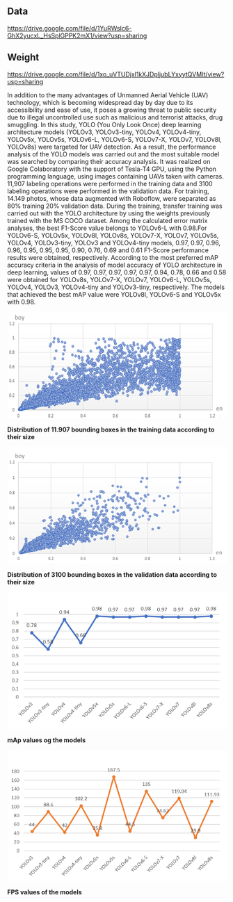 ## Data
https://drive.google.com/file/d/1YuRWsIc6-GhX2yucxL_HsSplGPPK2mX1/view?usp=sharing

## Weight
https://drive.google.com/file/d/1xo_uVTUDjxl1kXJDpljubLYxyytQVMIt/view?usp=sharing

In addition to the many advantages of Unmanned Aerial Vehicle (UAV) technology, which is becoming widespread day by day due to its accessibility and ease of use, it poses a growing threat to public security due to illegal uncontrolled use such as malicious and terrorist attacks, drug smuggling. In this study, YOLO (You Only Look Once) deep learning architecture models (YOLOv3, YOLOv3-tiny, YOLOv4, YOLOv4-tiny, YOLOv5x, YOLOv5s, YOLOv6-L, YOLOv6-S, YOLOv7-X, YOLOv7, YOLOv8l, YOLOv8s) were targeted for UAV detection. As a result, the performance analysis of the YOLO models was carried out and the most suitable model was searched by comparing their accuracy analysis. It was realized on Google Colaboratory with the support of Tesla-T4 GPU, using the Python programming language, using images containing UAVs taken with cameras. 11,907 labeling operations were performed in the training data and 3100 labeling operations were performed in the validation data. For training, 14.149 photos, whose data augmented with Roboflow, were separated as 80% training 20% validation data. During the training, transfer training was carried out with the YOLO architecture by using the weights previously trained with the MS COCO dataset. Among the calculated error matrix analyses, the best F1-Score value belongs to YOLOv6-L with 0.98.For YOLOv6-S, YOLOv5x, YOLOv8l, YOLOv8s, YOLOv7-X, YOLOv7, YOLOv5s, YOLOv4, YOLOv3-tiny, YOLOv3 and YOLOv4-tiny models, 0.97, 0.97, 0.96, 0.96, 0.95, 0.95, 0.95, 0.90, 0.76, 0.69 and 0.61 F1-Score performance results were obtained, respectively. According to the most preferred mAP accuracy criteria in the analysis of model accuracy of YOLO architecture in deep learning, values of 0.97, 0.97, 0.97, 0.97, 0.97, 0.94, 0.78, 0.66 and 0.58 were obtained for YOLOv8s, YOLOv7-X, YOLOv7, YOLOv6-L, YOLOv5s, YOLOv4, YOLOv3, YOLOv4-tiny and YOLOv3-tiny, respectively. The models that achieved the best mAP value were YOLOv8l, YOLOv6-S and YOLOv5x with 0.98.

![Image](https://github.com/emineeminesahin/DroneDetectionWithYOLO/blob/main/images/Training%20data.png)

**Distribution of 11.907 bounding boxes in the training data according to their size** 

![Image](https://github.com/emineeminesahin/DroneDetectionWithYOLO/blob/main/images/validation%20data.png)

**Distribution of 3100 bounding boxes in the validation data according to their size**

![Image](https://github.com/emineeminesahin/DroneDetectionWithYOLO/blob/main/images/mAp.png)

**mAp values og the models**

![Image](https://github.com/emineeminesahin/DroneDetectionWithYOLO/blob/main/images/f1-score.png)

**FPS values of the models**
